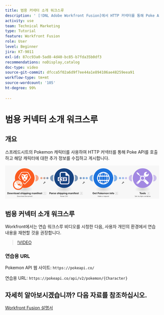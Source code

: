 ```yaml
---
title: 범용 커넥터 소개 워크스루
description: ' [!DNL Adobe Workfront Fusion]에서 HTTP 커넥터를 통해 Poke API를 호출하여 Pokemon 캐릭터에 대한 정보를 수집하고 게시하는 방법을 알아봅니다.'
activity: use
team: Technical Marketing
type: Tutorial
feature: Workfront Fusion
role: User
level: Beginner
jira: KT-9011
exl-id: 87cc93a0-5ad8-4d40-bc85-b7fda35b0df3
recommendations: noDisplay,catalog
doc-type: video
source-git-commit: dfcca5f02a6d9f7ee44a1e894106ae48259eea91
workflow-type: tm+mt
source-wordcount: '105'
ht-degree: 99%

---
```


# 범용 커넥터 소개 워크스루

## 개요

스프레드시트의 Pokemon 캐릭터를 사용하여 HTTP 커넥터를 통해 Poke API를 호출하고 해당 캐릭터에 대한 추가 정보를 수집하고 게시합니다.

![Fusion 시나리오의 이미지](assets/universal-connectors-and-routing-1.png)

## 범용 커넥터 소개 워크스루

Workfront에서는 연습 워크스루 비디오를 시청한 다음, 사용자 개인의 환경에서 연습 내용을 재현할 것을 권장합니다.

>[!VIDEO](https://video.tv.adobe.com/v/335270/?quality=12&learn=on&enablevpops)

### 연습용 URL

Pokemon API 웹 사이트: `https://pokeapi.co/`

연습용 URL: `https://pokeapi.co/api/v2/pokemon/{Character}`


## 자세히 알아보시겠습니까? 다음 자료를 참조하십시오.

[Workfront Fusion 설명서](https://experienceleague.adobe.com/en/docs/workfront-fusion/using/get-started-with-fusion/understand-workfront-fusion/workfront-fusion-overview)
